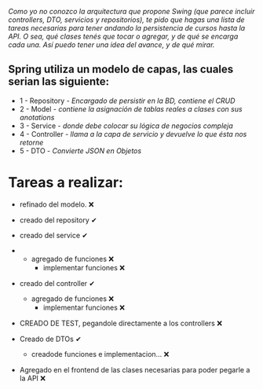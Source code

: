 _Como yo no conozco la arquitectura que propone Swing (que parece incluir controllers, DTO, servicios y repositorios), te pido que hagas una lista de tareas necesarias para tener andando la persistencia de cursos hasta la API. O sea, qué clases tenés que tocar o agregar, y de qué se encarga cada una. Así puedo tener una idea del avance, y de qué mirar._

## Spring utiliza un modelo de capas, las cuales serian las siguiente:
* 1 - Repository -  _Encargado de persistir en la BD, contiene el CRUD_
* 2 - Model -  _contiene la asignación de tablas reales a clases con sus anotations_
* 3 - Service -  _donde debe colocar su lógica de negocios compleja_
* 4 - Controller -  _llama a la capa de servicio y devuelve lo que ésta nos retorne_
* 5 - DTO -  _Convierte JSON en Objetos_



# Tareas a realizar:
* refinado del modelo.              ❌
* creado del repository             ✔
* creado del service                ✔
*    * agregado de funciones        ❌
        * implementar funciones     ❌
* creado del controller             ✔
    * agregado de funciones         ❌
        * implementar funciones     ❌
* CREADO DE TEST, pegandole directamente a los controllers  ❌
* Creado de DTOs                    ✔
    * creadode funciones e implementacion...  ❌

* Agregado en el frontend de las clases necesarias para poder pegarle a la API ❌
